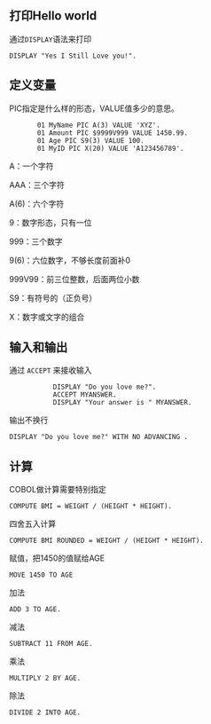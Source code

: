 ## 打印Hello world

通过`DISPLAY`语法来打印

```
DISPLAY "Yes I Still Love you!".
```



## 定义变量

PIC指定是什么样的形态，VALUE值多少的意思。

```cobol
       01 MyName PIC A(3) VALUE 'XYZ'.
       01 Amount PIC $9999V999 VALUE 1450.99.
       01 Age PIC S9(3) VALUE 100.
       01 MyID PIC X(20) VALUE 'A123456789'.
```

A：一个字符

AAA：三个字符

A(6)：六个字符

9：数字形态，只有一位

999：三个数字

9(6)：六位数字，不够长度前面补0

999V99：前三位整数，后面两位小数

S9：有符号的（正负号）

X：数字或文字的组合



## 输入和输出

通过 `ACCEPT` 来接收输入

```
           DISPLAY "Do you love me?".
           ACCEPT MYANSWER.
           DISPLAY "Your answer is " MYANSWER.
```

输出不换行

```
DISPLAY "Do you love me?" WITH NO ADVANCING .
```



## 计算

COBOL做计算需要特别指定

```
COMPUTE BMI = WEIGHT / (HEIGHT * HEIGHT).
```

四舍五入计算

```
COMPUTE BMI ROUNDED = WEIGHT / (HEIGHT * HEIGHT).
```

赋值，把1450的值赋给AGE

```
MOVE 1450 TO AGE
```

加法

```
ADD 3 TO AGE.
```

减法

```
SUBTRACT 11 FROM AGE.
```

乘法

```
MULTIPLY 2 BY AGE.
```

除法

```
DIVIDE 2 INTO AGE.
```

